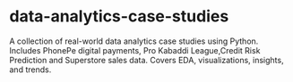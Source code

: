 # data-analytics-case-studies
A collection of real-world data analytics case studies using Python. Includes PhonePe digital payments, Pro Kabaddi League,Credit Risk Prediction and Superstore sales data. Covers EDA, visualizations, insights, and trends.
